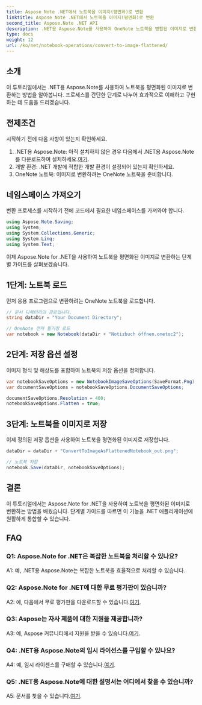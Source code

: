 ```yaml
---
title: Aspose Note .NET에서 노트북을 이미지(평면화)로 변환
linktitle: Aspose Note .NET에서 노트북을 이미지(평면화)로 변환
second_title: Aspose.Note .NET API
description: .NET용 Aspose.Note를 사용하여 OneNote 노트북을 병합된 이미지로 변환하는 방법을 알아보세요. 원활한 통합을 위한 단계별 가이드입니다.
type: docs
weight: 12
url: /ko/net/notebook-operations/convert-to-image-flattened/
---
```

## 소개

이 튜토리얼에서는 .NET용 Aspose.Note를 사용하여 노트북을 평면화된 이미지로 변환하는 방법을 알아봅니다. 프로세스를 간단한 단계로 나누어 효과적으로 이해하고 구현하는 데 도움을 드리겠습니다.

## 전제조건

시작하기 전에 다음 사항이 있는지 확인하세요.

1.  .NET용 Aspose.Note: 아직 설치하지 않은 경우 다음에서 .NET용 Aspose.Note를 다운로드하여 설치하세요.[여기](https://releases.aspose.com/note/net/).
2. 개발 환경: .NET 개발에 적합한 개발 환경이 설정되어 있는지 확인하세요.
3. OneNote 노트북: 이미지로 변환하려는 OneNote 노트북을 준비합니다.

## 네임스페이스 가져오기

변환 프로세스를 시작하기 전에 코드에서 필요한 네임스페이스를 가져와야 합니다.

```csharp
using Aspose.Note.Saving;
using System;
using System.Collections.Generic;
using System.Linq;
using System.Text;
```

이제 Aspose.Note for .NET을 사용하여 노트북을 평면화된 이미지로 변환하는 단계별 가이드를 살펴보겠습니다.

## 1단계: 노트북 로드

먼저 응용 프로그램으로 변환하려는 OneNote 노트북을 로드합니다.

```csharp
// 문서 디렉터리의 경로입니다.
string dataDir = "Your Document Directory";

// OneNote 전자 필기장 로드
var notebook = new Notebook(dataDir + "Notizbuch öffnen.onetoc2");
```

## 2단계: 저장 옵션 설정

이미지 형식 및 해상도를 포함하여 노트북의 저장 옵션을 정의합니다.

```csharp
var notebookSaveOptions = new NotebookImageSaveOptions(SaveFormat.Png);
var documentSaveOptions = notebookSaveOptions.DocumentSaveOptions;

documentSaveOptions.Resolution = 400;
notebookSaveOptions.Flatten = true;
```

## 3단계: 노트북을 이미지로 저장

이제 정의된 저장 옵션을 사용하여 노트북을 평면화된 이미지로 저장합니다.

```csharp
dataDir = dataDir + "ConvertToImageAsFlattenedNotebook_out.png";

// 노트북 저장
notebook.Save(dataDir, notebookSaveOptions);
```

## 결론

이 튜토리얼에서는 Aspose.Note for .NET을 사용하여 노트북을 평면화된 이미지로 변환하는 방법을 배웠습니다. 단계별 가이드를 따르면 이 기능을 .NET 애플리케이션에 원활하게 통합할 수 있습니다.

## FAQ

### Q1: Aspose.Note for .NET은 복잡한 노트북을 처리할 수 있나요?

A1: 예, .NET용 Aspose.Note는 복잡한 노트북을 효율적으로 처리할 수 있습니다.

### Q2: Aspose.Note for .NET에 대한 무료 평가판이 있습니까?

 A2: 예, 다음에서 무료 평가판을 다운로드할 수 있습니다.[여기](https://releases.aspose.com/).

### Q3: Aspose는 자사 제품에 대한 지원을 제공합니까?

 A3: 예, Aspose 커뮤니티에서 지원을 받을 수 있습니다.[여기](https://forum.aspose.com/c/note/28).

### Q4: .NET용 Aspose.Note의 임시 라이선스를 구입할 수 있나요?

 A4: 예, 임시 라이센스를 구매할 수 있습니다.[여기](https://purchase.aspose.com/temporary-license/).

### Q5: .NET용 Aspose.Note에 대한 설명서는 어디에서 찾을 수 있습니까?

 A5: 문서를 찾을 수 있습니다.[여기](https://reference.aspose.com/note/net/).